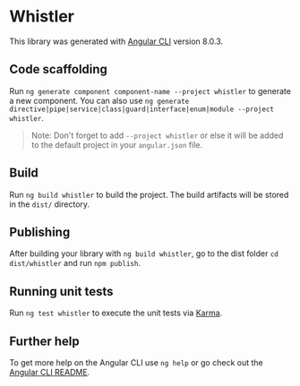 # Whistler

This library was generated with [Angular CLI](https://github.com/angular/angular-cli) version 8.0.3.

## Code scaffolding

Run `ng generate component component-name --project whistler` to generate a new component. You can also use `ng generate directive|pipe|service|class|guard|interface|enum|module --project whistler`.
> Note: Don't forget to add `--project whistler` or else it will be added to the default project in your `angular.json` file. 

## Build

Run `ng build whistler` to build the project. The build artifacts will be stored in the `dist/` directory.

## Publishing

After building your library with `ng build whistler`, go to the dist folder `cd dist/whistler` and run `npm publish`.

## Running unit tests

Run `ng test whistler` to execute the unit tests via [Karma](https://karma-runner.github.io).

## Further help

To get more help on the Angular CLI use `ng help` or go check out the [Angular CLI README](https://github.com/angular/angular-cli/blob/master/README.md).
